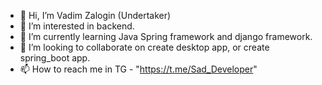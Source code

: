 - 👋 Hi, I’m Vadim Zalogin (Undertaker)
- 👀 I’m interested in backend.
- 🌱 I’m currently learning Java Spring framework and django framework.
- 💞️ I’m looking to collaborate on create desktop app, or create spring_boot app.
- 📫 How to reach me in TG - "https://t.me/Sad_Developer"

